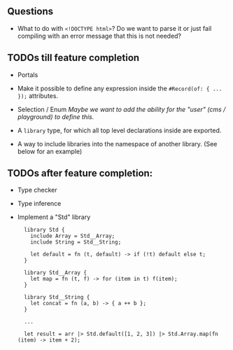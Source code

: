 ## Questions

- What to do with `<!DOCTYPE html>`? Do we want to parse it or just fail compiling with an error message that this is
  not needed?

## TODOs till feature completion

- Portals

- Make it possible to define any expression inside the `#Record(of: { ... });` attributes.

- Selection / Enum _Maybe we want to add the ability for the "user" (cms / playground) to define this._

- A `library` type, for which all top level declarations inside are exported.

- A way to include libraries into the namespace of another library. (See below for an example)

## TODOs after feature completion:

- Type checker

- Type inference

- Implement a "Std" library

  ```
    library Std {
      include Array = Std__Array;
      include String = Std__String;

      let default = fn (t, default) -> if (!t) default else t;
    }

    library Std__Array {
      let map = fn (t, f) -> for (item in t) f(item);
    }

    library Std__String {
      let concat = fn (a, b) -> { a ++ b };
    }

    ...

    let result = arr |> Std.default([1, 2, 3]) |> Std.Array.map(fn (item) -> item + 2);
  ```
